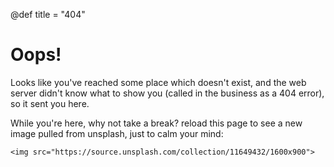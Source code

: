 @def title = "404"

# Oops!

Looks like you've reached some place which doesn't exist, and the web server didn't know what to show you (called in the business as a 404 error), so it sent you here.

While you're here, why not take a break? reload this page to see a new image pulled from unsplash, just to calm your mind:

~~~
<img src="https://source.unsplash.com/collection/11649432/1600x900">
~~~
